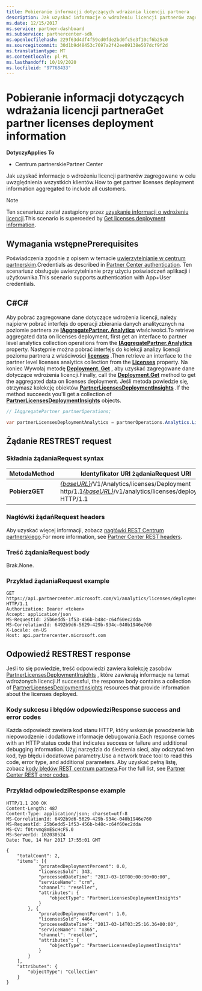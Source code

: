 ```yaml
---
title: Pobieranie informacji dotyczących wdrażania licencji partnera
description: Jak uzyskać informacje o wdrożeniu licencji partnerów zagregowane w celu uwzględnienia wszystkich klientów.
ms.date: 12/15/2017
ms.service: partner-dashboard
ms.subservice: partnercenter-sdk
ms.openlocfilehash: 229f63d4df4f59cd0fde2bd0fc5e3f10cf6b25c0
ms.sourcegitcommit: 30d1b9d48453c7697a2f42ee09138e507dcf9f2d
ms.translationtype: MT
ms.contentlocale: pl-PL
ms.lasthandoff: 10/19/2020
ms.locfileid: "97768433"
---
```

# <a name="get-partner-licenses-deployment-information"></a><span data-ttu-id="1a4fc-103">Pobieranie informacji dotyczących wdrażania licencji partnera</span><span class="sxs-lookup"><span data-stu-id="1a4fc-103">Get partner licenses deployment information</span></span>

<span data-ttu-id="1a4fc-104">**Dotyczy**</span><span class="sxs-lookup"><span data-stu-id="1a4fc-104">**Applies To**</span></span>

- <span data-ttu-id="1a4fc-105">Centrum partnerskie</span><span class="sxs-lookup"><span data-stu-id="1a4fc-105">Partner Center</span></span>

<span data-ttu-id="1a4fc-106">Jak uzyskać informacje o wdrożeniu licencji partnerów zagregowane w celu uwzględnienia wszystkich klientów.</span><span class="sxs-lookup"><span data-stu-id="1a4fc-106">How to get partner licenses deployment information aggregated to include all customers.</span></span>

> [!NOTE]
> <span data-ttu-id="1a4fc-107">Ten scenariusz został zastąpiony przez [uzyskanie informacji o wdrożeniu licencji](get-licenses-deployment-information.md).</span><span class="sxs-lookup"><span data-stu-id="1a4fc-107">This scenario is superceded by [Get licenses deployment information](get-licenses-deployment-information.md).</span></span>

## <a name="prerequisites"></a><span data-ttu-id="1a4fc-108">Wymagania wstępne</span><span class="sxs-lookup"><span data-stu-id="1a4fc-108">Prerequisites</span></span>

<span data-ttu-id="1a4fc-109">Poświadczenia zgodnie z opisem w temacie [uwierzytelnianie w centrum partnerskim](partner-center-authentication.md).</span><span class="sxs-lookup"><span data-stu-id="1a4fc-109">Credentials as described in [Partner Center authentication](partner-center-authentication.md).</span></span> <span data-ttu-id="1a4fc-110">Ten scenariusz obsługuje uwierzytelnianie przy użyciu poświadczeń aplikacji i użytkownika.</span><span class="sxs-lookup"><span data-stu-id="1a4fc-110">This scenario supports authentication with App+User credentials.</span></span>

## <a name="c"></a><span data-ttu-id="1a4fc-111">C\#</span><span class="sxs-lookup"><span data-stu-id="1a4fc-111">C\#</span></span>

<span data-ttu-id="1a4fc-112">Aby pobrać zagregowane dane dotyczące wdrożenia licencji, należy najpierw pobrać interfejs do operacji zbierania danych analitycznych na poziomie partnera ze [**IAggregatePartner. Analytics**](/dotnet/api/microsoft.store.partnercenter.ipartner.analytics) właściwości.</span><span class="sxs-lookup"><span data-stu-id="1a4fc-112">To retrieve aggregated data on licenses deployment, first get an interface to partner level analytics collection operations from the [**IAggregatePartner.Analytics**](/dotnet/api/microsoft.store.partnercenter.ipartner.analytics) property.</span></span> <span data-ttu-id="1a4fc-113">Następnie można pobrać interfejs do kolekcji analizy licencji poziomu partnera z właściwości [**licenses**](/dotnet/api/microsoft.store.partnercenter.analytics.ipartneranalyticscollection.licenses) .</span><span class="sxs-lookup"><span data-stu-id="1a4fc-113">Then retrieve an interface to the partner level licenses analytics collection from the [**Licenses**](/dotnet/api/microsoft.store.partnercenter.analytics.ipartneranalyticscollection.licenses) property.</span></span> <span data-ttu-id="1a4fc-114">Na koniec Wywołaj metodę [**Deployment. Get**](/dotnet/api/microsoft.store.partnercenter.genericoperations.ientireentitycollectionretrievaloperations-2.get) , aby uzyskać zagregowane dane dotyczące wdrożenia licencji.</span><span class="sxs-lookup"><span data-stu-id="1a4fc-114">Finally, call the [**Deployment.Get**](/dotnet/api/microsoft.store.partnercenter.genericoperations.ientireentitycollectionretrievaloperations-2.get) method to get the aggregated data on licenses deployment.</span></span> <span data-ttu-id="1a4fc-115">Jeśli metoda powiedzie się, otrzymasz kolekcję obiektów [**PartnerLicensesDeploymentInsights**](/dotnet/api/microsoft.store.partnercenter.models.analytics.partnerlicensesdeploymentinsights) .</span><span class="sxs-lookup"><span data-stu-id="1a4fc-115">If the method succeeds you'll get a collection of [**PartnerLicensesDeploymentInsights**](/dotnet/api/microsoft.store.partnercenter.models.analytics.partnerlicensesdeploymentinsights) objects.</span></span>

``` csharp
// IAggregatePartner partnerOperations;

var partnerLicensesDeploymentAnalytics = partnerOperations.Analytics.Licenses.Deployment.Get();
```

## <a name="rest-request"></a><span data-ttu-id="1a4fc-116">Żądanie REST</span><span class="sxs-lookup"><span data-stu-id="1a4fc-116">REST request</span></span>

### <a name="request-syntax"></a><span data-ttu-id="1a4fc-117">Składnia żądania</span><span class="sxs-lookup"><span data-stu-id="1a4fc-117">Request syntax</span></span>

| <span data-ttu-id="1a4fc-118">Metoda</span><span class="sxs-lookup"><span data-stu-id="1a4fc-118">Method</span></span>  | <span data-ttu-id="1a4fc-119">Identyfikator URI żądania</span><span class="sxs-lookup"><span data-stu-id="1a4fc-119">Request URI</span></span>                                                                           |
|---------|---------------------------------------------------------------------------------------|
| <span data-ttu-id="1a4fc-120">**Pobierz**</span><span class="sxs-lookup"><span data-stu-id="1a4fc-120">**GET**</span></span> | <span data-ttu-id="1a4fc-121">[*{baseURL}*](partner-center-rest-urls.md)/V1/Analytics/licenses/Deployment http/1.1</span><span class="sxs-lookup"><span data-stu-id="1a4fc-121">[*{baseURL}*](partner-center-rest-urls.md)/v1/analytics/licenses/deployment HTTP/1.1</span></span> |

### <a name="request-headers"></a><span data-ttu-id="1a4fc-122">Nagłówki żądań</span><span class="sxs-lookup"><span data-stu-id="1a4fc-122">Request headers</span></span>

<span data-ttu-id="1a4fc-123">Aby uzyskać więcej informacji, zobacz [nagłówki REST Centrum partnerskiego](headers.md).</span><span class="sxs-lookup"><span data-stu-id="1a4fc-123">For more information, see [Partner Center REST headers](headers.md).</span></span>

### <a name="request-body"></a><span data-ttu-id="1a4fc-124">Treść żądania</span><span class="sxs-lookup"><span data-stu-id="1a4fc-124">Request body</span></span>

<span data-ttu-id="1a4fc-125">Brak.</span><span class="sxs-lookup"><span data-stu-id="1a4fc-125">None.</span></span>

### <a name="request-example"></a><span data-ttu-id="1a4fc-126">Przykład żądania</span><span class="sxs-lookup"><span data-stu-id="1a4fc-126">Request example</span></span>

```http
GET https://api.partnercenter.microsoft.com/v1/analytics/licenses/deployment HTTP/1.1
Authorization: Bearer <token>
Accept: application/json
MS-RequestId: 25b6edd5-1f53-456b-b48c-c64f60ec2dda
MS-CorrelationId: 6492b9d6-5629-429b-934c-040b1946e760
X-Locale: en-US
Host: api.partnercenter.microsoft.com
```

## <a name="rest-response"></a><span data-ttu-id="1a4fc-127">Odpowiedź REST</span><span class="sxs-lookup"><span data-stu-id="1a4fc-127">REST response</span></span>

<span data-ttu-id="1a4fc-128">Jeśli to się powiedzie, treść odpowiedzi zawiera kolekcję zasobów [PartnerLicensesDeploymentInsights](analytics-resources.md#partnerlicensesdeploymentinsights) , które zawierają informacje na temat wdrożonych licencji.</span><span class="sxs-lookup"><span data-stu-id="1a4fc-128">If successful, the response body contains a collection of [PartnerLicensesDeploymentInsights](analytics-resources.md#partnerlicensesdeploymentinsights) resources that provide information about the licenses deployed.</span></span>

### <a name="response-success-and-error-codes"></a><span data-ttu-id="1a4fc-129">Kody sukcesu i błędów odpowiedzi</span><span class="sxs-lookup"><span data-stu-id="1a4fc-129">Response success and error codes</span></span>

<span data-ttu-id="1a4fc-130">Każda odpowiedź zawiera kod stanu HTTP, który wskazuje powodzenie lub niepowodzenie i dodatkowe informacje debugowania.</span><span class="sxs-lookup"><span data-stu-id="1a4fc-130">Each response comes with an HTTP status code that indicates success or failure and additional debugging information.</span></span> <span data-ttu-id="1a4fc-131">Użyj narzędzia do śledzenia sieci, aby odczytać ten kod, typ błędu i dodatkowe parametry.</span><span class="sxs-lookup"><span data-stu-id="1a4fc-131">Use a network trace tool to read this code, error type, and additional parameters.</span></span> <span data-ttu-id="1a4fc-132">Aby uzyskać pełną listę, zobacz [kody błędów REST centrum partnera](error-codes.md).</span><span class="sxs-lookup"><span data-stu-id="1a4fc-132">For the full list, see [Partner Center REST error codes](error-codes.md).</span></span>

### <a name="response-example"></a><span data-ttu-id="1a4fc-133">Przykład odpowiedzi</span><span class="sxs-lookup"><span data-stu-id="1a4fc-133">Response example</span></span>

```http
HTTP/1.1 200 OK
Content-Length: 487
Content-Type: application/json; charset=utf-8
MS-CorrelationId: 6492b9d6-5629-429b-934c-040b1946e760
MS-RequestId: 25b6edd5-1f53-456b-b48c-c64f60ec2dda
MS-CV: f0trvmq8mEScHcFS.0
MS-ServerId: 102030524
Date: Tue, 14 Mar 2017 17:55:01 GMT

{
    "totalCount": 2,
    "items": [{
            "proratedDeploymentPercent": 0.0,
            "licensesSold": 343,
            "processedDateTime": "2017-03-10T00:00:00+00:00",
            "serviceName": "crm",
            "channel": "reseller",
            "attributes": {
                "objectType": "PartnerLicensesDeploymentInsights"
            }
        }, {
            "proratedDeploymentPercent": 1.0,
            "licensesSold": 4464,
            "processedDateTime": "2017-03-14T03:25:16.36+00:00",
            "serviceName": "o365",
            "channel": "reseller",
            "attributes": {
                "objectType": "PartnerLicensesDeploymentInsights"
            }
        }
    ],
    "attributes": {
        "objectType": "Collection"
    }
}
```
